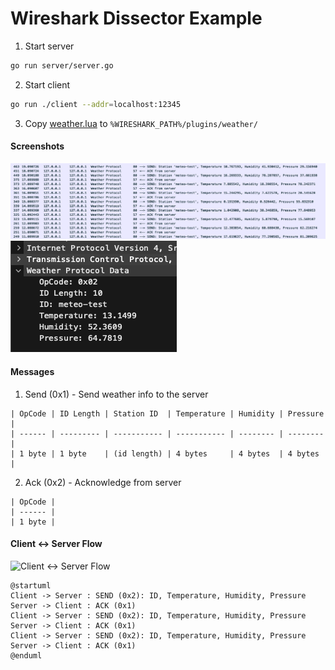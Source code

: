 # Wireshark Dissector Example

1. Start server
```bash
go run server/server.go
```

2. Start client
```bash
go run ./client --addr=localhost:12345
```

3. Copy [weather.lua](./wireshark/dissectors/weather.lua) to `%WIRESHARK_PATH%/plugins/weather/`

#### Screenshots

![img.png](docs/preview.png)
![img.png](docs/1.png)


#### Messages

1. Send (0x1) - Send weather info to the server

```
| OpCode | ID Length | Station ID  | Temperature | Humidity | Pressure |
| ------ | --------- | ----------- | ----------- | -------- | -------- |
| 1 byte | 1 byte    | (id length) | 4 bytes     | 4 bytes  | 4 bytes  |
```

2. Ack (0x2) - Acknowledge from server

```
| OpCode |
| ------ |
| 1 byte |
```

#### Client <-> Server Flow

![Client <-> Server Flow
](http://www.plantuml.com/plantuml/proxy?cache=no&src=https://raw.githubusercontent.com/illiafox/wireshark-dissector-example/refs/heads/main/docs/schema.iuml)


```plantuml
@startuml
Client -> Server : SEND (0x2): ID, Temperature, Humidity, Pressure
Server -> Client : ACK (0x1)
Client -> Server : SEND (0x2): ID, Temperature, Humidity, Pressure
Server -> Client : ACK (0x1)
Client -> Server : SEND (0x2): ID, Temperature, Humidity, Pressure
Server -> Client : ACK (0x1)
@enduml
```